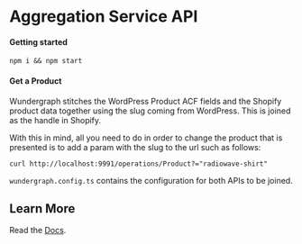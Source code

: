 # Aggregation Service API

#### Getting started

```shell
npm i && npm start
```

#### Get a Product

Wundergraph stitches the WordPress Product ACF fields and the Shopify product data together using the slug coming from WordPress. This is joined as the handle in Shopify. 

With this in mind, all you need to do in order to change the product that is presented is to add a param with the slug to the url such as follows:

```shell
curl http://localhost:9991/operations/Product?="radiowave-shirt"
```

`wundergraph.config.ts` contains the configuration for both APIs to be joined.

## Learn More

Read the [Docs](https://wundergraph.com/docs).
